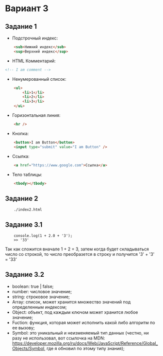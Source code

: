 # Вариант 3

## Задание 1

- Подстрочный индекс:
```html
    <sub>Нижний индекс</sub>
    <sup>Верхний индекс</sup>
```
- HTML Комментарий: 
```html
<!-- I am comment -->
```
- Ненумерованный список:
```html
    <ul>
        <li>1</li>
        <li>2</li>
        <li>3</li>
    </uL>
```
- Горизонтальная линия:
```html
    <hr />
```
- Кнопка:
```html
    <button>I am Button</button> 
    <input type="submit" value="I am Button" />
```
- Ссылка:
```html
    <a href="https://www.google.com">Ссылка</a>
```
- Тело таблицы:
```html
    <tbody></tbody>
```

## Задание 2
```
    ./index2.html
```
## Задание 3.1
```
    console.log(1 + 2.0 + '3');
    >> '33'
```
Так как сложится вначале 1 + 2 = 3, затем когда будет складываться число со строкой, то число преобразется в строку и получится '3' + '3' = '33'
## Задание 3.2
- boolean: true | false;
- number: числовое значение;
- string: строковое значение;
- Array: список, может хранится множество значений под определенным индексом;
- Object: объект, под каждым ключом может хранится любое значение;
- Fuction: функция, которая может исполнить какой либо алгоритм по ее вызову;
- Symbol: это уникальный и неизменяемый тип данных (честно, ни разу не использовал, вот ссылочка на MDN: https://developer.mozilla.org/ru/docs/Web/JavaScript/Reference/Global_Objects/Symbol, где я обновил по этому типу знания);

